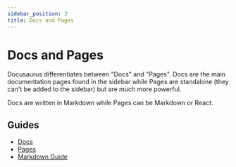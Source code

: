 ```yaml
---
sidebar_position: 3
title: Docs and Pages
---
```


# Docs and Pages

Docusaurus differentiates between "Docs" and "Pages".  Docs are the main documentation pages found in the sidebar while Pages are standalone (they can't be added to the sidebar) but are much more powerful.  

Docs are written in Markdown while Pages can be Markdown or React.

## Guides

* [Docs](https://docusaurus.io/docs/docs-introduction)
* [Pages](https://docusaurus.io/docs/creating-pages)
* [Markdown Guide](https://docusaurus.io/docs/markdown-features)
